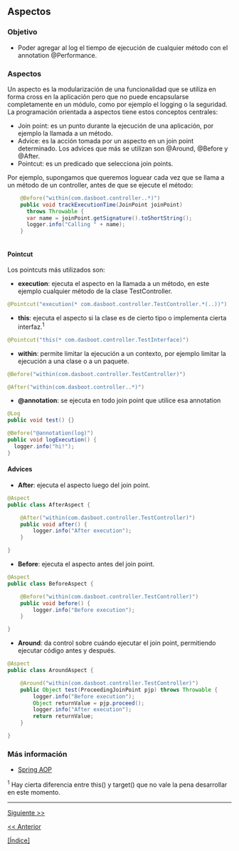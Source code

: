 Aspectos
---
### Objetivo
* Poder agregar al log el tiempo de ejecución de cualquier método con el annotation @Performance.

### Aspectos
Un aspecto es la modularización de una funcionalidad que se utiliza en forma cross en la aplicación pero que no puede encapsularse completamente en un módulo, como por ejemplo el logging o la seguridad. La programación orientada a aspectos tiene estos conceptos centrales:
* Join point: es un punto durante la ejecución de una aplicación, por ejemplo la llamada a un método. 
* Advice: es la acción tomada por un aspecto en un join point determinado. Los advices que más se utilizan son @Around, @Before y @After.
* Pointcut: es un predicado que selecciona join points.

Por ejemplo, supongamos que queremos loguear cada vez que se llama a un método de un controller, antes de que se ejecute el método:
```java
    @Before("within(com.dasboot.controller..*)")
    public void trackExecutionTime(JoinPoint joinPoint)
      throws Throwable {
      var name = joinPoint.getSignature().toShortString();
      logger.info("Calling " + name);
    }
    
```

#### Pointcut
Los pointcuts más utilizados son:
* **execution**: ejecuta el aspecto en la llamada a un método, en este ejemplo cualquier método de la clase TestController.
```java
@Pointcut("execution(* com.dasboot.controller.TestController.*(..))")
```

* **this**: ejecuta el aspecto si la clase es de cierto tipo o implementa cierta interfaz.<sup>1</sup>
```java
@Pointcut("this(* com.dasboot.controller.TestInterface)")
```

* **within**: permite limitar la ejecución a un contexto, por ejemplo limitar la ejecución a una clase o a un paquete. 
```java
@Before("within(com.dasboot.controller.TestController)")

@After("within(com.dasboot.controller..*)")
```

* **@annotation**: se ejecuta en todo join point que utilice esa annotation
```java
@Log
public void test() {}

@Before("@annotation(log)")
public void logExecution() {
  logger.info("hi!");
}
```

#### Advices
* **After**: ejecuta el aspecto luego del join point.
```java
@Aspect
public class AfterAspect {

    @After("within(com.dasboot.controller.TestController)")
    public void after() {
        logger.info("After execution");
    }

}
```
* **Before**: ejecuta el aspecto antes del join point.
```java
@Aspect
public class BeforeAspect {

    @Before("within(com.dasboot.controller.TestController)")
    public void before() {
        logger.info("Before execution");
    }

}
```

* **Around**: da control sobre cuándo ejecutar el join point, permitiendo ejecutar código antes y después.
```java
@Aspect
public class AroundAspect {

    @Around("within(com.dasboot.controller.TestController)")
    public Object test(ProceedingJoinPoint pjp) throws Throwable {
        logger.info("Before execution");
        Object returnValue = pjp.proceed();
        logger.info("After execution");
        return returnValue;
    }

}
```

### Más información
* [Spring AOP](https://docs.spring.io/spring/docs/current/spring-framework-reference/core.html#aop)

<sup>1</sup> Hay cierta diferencia entre this() y target() que no vale la pena desarrollar en este momento.

---

[Siguiente >>](https://github.com/gamestoy/checkout-spring-tutorial/tree/10_cache)

[<< Anterior](https://github.com/gamestoy/das-spring-boot/tree/08_snapshot)

[[Índice]](https://github.com/gamestoy/das-spring-boot#%C3%ADndice)

